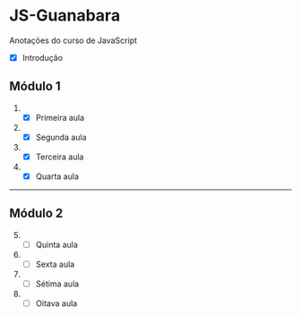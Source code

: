 # JS-Guanabara
 Anotações do curso de JavaScript

- [x] Introdução
      
## Módulo 1
1. - [x] Primeira aula
2. - [x] Segunda aula
3. - [x] Terceira aula
4. - [x] Quarta aula
***
## Módulo 2
5. - [ ] Quinta aula
6. - [ ] Sexta aula
7. - [ ] Sétima aula
8. - [ ] Oitava aula
